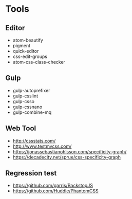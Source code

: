 # Tools

## Editor
* atom-beautify
* pigment
* quick-editor
* css-edit-groups
* atom-css-class-checker

## Gulp
* gulp-autoprefixer
* gulp-csslint
* gulp-csso
* gulp-cssnano
* gulp-combine-mq

## Web Tool
* http://cssstats.com/
* http://www.testmycss.com/
* https://jonassebastianohlsson.com/specificity-graph/
* https://decadecity.net/sprue/css-specificity-graph

## Regression test
* https://github.com/garris/BackstopJS
* https://github.com/Huddle/PhantomCSS